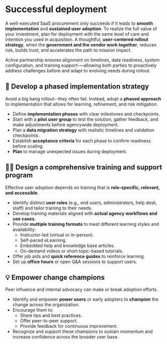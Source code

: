 # Successful deployment

A well-executed SaaS procurement only succeeds if it leads to **smooth implementation** and **sustained user adoption**. To realize the full value of your investment, plan for deployment with the same level of care and intention you used in acquisition. A thoughtful, **user-centered rollout strategy**, when the **government and the vendor work together**, reduces risk, builds trust, and accelerates the path to mission impact.

Active partnership ensures alignment on timelines, data readiness, system configuration, and training support-—allowing both parties to proactively address challenges before and adapt to evolving needs during rollout.

## 🧭 Develop a phased implementation strategy

Avoid a big bang rollout--they often fail. Instead, adopt a **phased approach** to implementation that allows for learning, refinement, and risk mitigation.

- Define **implementation phases** with clear milestones and checkpoints.
- Start with a **pilot user group** to test the solution, gather feedback, and make adjustments before agencywide deployment.
- Plan a **data migration strategy** with realistic timelines and validation checkpoints.
- Establish **acceptance criteria** for each phase to confirm readiness before scaling.
- **Plan** to manage unexpected issues during deployment.

## 🧑‍🏫 Design a comprehensive training and support program

Effective user adoption depends on training that is **role-specific, relevant, and accessible**.

- Identify distinct **user roles** (e.g., end users, administrators, help desk, staff) and tailor training to their needs.
- Develop training materials aligned with **actual agency workflows and use cases**.
- Provide **multiple training formats** to meet different learning styles and availability:
  - Instructor-led (virtual or in-person).
  - Self-paced eLearning.
  - Embedded help and knowledge base articles.
  - On-demand videos or short topic-based tutorials.
- Offer job aids and **quick reference guides** to reinforce learning.
- Set up **office hours** or open Q&A sessions to support users.

## 💡 Empower change champions

Peer influence and internal advocacy can make or break adoption efforts.

- Identify and empower **power users** or early adopters to **champion** the change across the organization.
- Encourage them to:
  - Share tips and best practices.
  - Offer peer-to-peer support.
  - Provide feedback for continuous improvement.
- Recognize and support these champions to sustain momentum and increase confidence across the broader user base.
